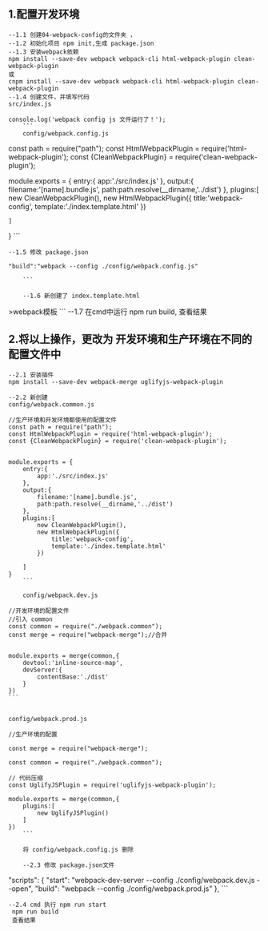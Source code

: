 ## 1.配置开发环境
	--1.1 创建04-webpack-config的文件夹 ，
	--1.2 初始化项目 npm init,生成 package.json
	--1.3 安装webpack依赖
	npm install --save-dev webpack webpack-cli html-webpack-plugin clean-webpack-plugin
	或
	cnpm install --save-dev webpack webpack-cli html-webpack-plugin clean-webpack-plugin
	--1.4 创建文件，并填写代码
	src/index.js
```
console.log('webpack config js 文件运行了！');
	```
	config/webpack.config.js
```
const path = require("path");
const HtmlWebpackPlugin = require('html-webpack-plugin');
const {CleanWebpackPlugin} = require('clean-webpack-plugin');


module.exports = {
	entry:{
		app:'./src/index.js'
	},
	output:{
		filename:'[name].bundle.js',
		path:path.resolve(__dirname,'../dist')
	},
	plugins:[
		new CleanWebpackPlugin(),
		new HtmlWebpackPlugin({
			title:'webpack-config',
			template:'./index.template.html'
		})
		
	]
}
	```
	
	--1.5 修改 package.json
```
"build":"webpack --config ./config/webpack.config.js"

	```
	
	--1.6 新创建了 index.template.html
```
<!DOCTYPE html>
<html>
	<head>
		<meta charset="utf-8">
		<title>webpack模板</title>
	</head>
	<body>
		>webpack模板
	</body>
</html>
	```
	--1.7 在cmd中运行  npm run  build, 查看结果
	
	
	
## 2.将以上操作，更改为 开发环境和生产环境在不同的配置文件中
	--2.1 安装插件
	npm install --save-dev webpack-merge uglifyjs-webpack-plugin
	
	--2.2 新创建 
	config/webpack.common.js
```
//生产环境和开发环境都使用的配置文件
const path = require("path");
const HtmlWebpackPlugin = require('html-webpack-plugin');
const {CleanWebpackPlugin} = require('clean-webpack-plugin');


module.exports = {
	entry:{
		app:'./src/index.js'
	},
	output:{
		filename:'[name].bundle.js',
		path:path.resolve(__dirname,'../dist')
	},
	plugins:[
		new CleanWebpackPlugin(),
		new HtmlWebpackPlugin({
			title:'webpack-config',
			template:'./index.template.html'
		})
		
	]
}
	```
	
	config/webpack.dev.js
```
	//开发环境的配置文件
	//引入 common   
	const common = require("./webpack.common");
	const merge = require("webpack-merge");//合并
	
	
	module.exports = merge(common,{
		devtool:'inline-source-map',
		devServer:{
			contentBase:'./dist'
		}
	})
	```
	
	
	config/webpack.prod.js
```
//生产环境的配置

const merge = require("webpack-merge");

const common = require("./webpack.common");

// 代码压缩
const UglifyJSPlugin = require('uglifyjs-webpack-plugin');

module.exports = merge(common,{
	plugins:[
		new UglifyJSPlugin()
	]
})
	```
	
	将 config/webpack.config.js 删除
	
	--2.3 修改 package.json文件
```
"scripts": {
    "start": "webpack-dev-server --config ./config/webpack.dev.js --open",
    "build": "webpack --config ./config/webpack.prod.js"
  },
	```
	
	--2.4 cmd 执行 npm run start 
	 npm run build
	 查看结果